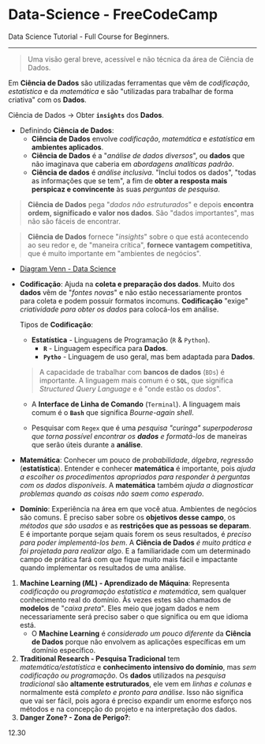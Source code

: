 # Data-Science - FreeCodeCamp

Data Science Tutorial - Full Course for Beginners.

---

> Uma visão geral breve, acessível e não técnica da área de Ciência de Dados.

Em **Ciência de Dados** são utilizadas ferramentas que vêm de _codificação_, _estatística_ e da _matemática_ e são "utilizadas para trabalhar de forma criativa" com os **Dados**.

Ciência de Dados -> Obter **``insights``** dos **Dados**.

- Definindo **Ciência de Dados**:
    - **Ciência de Dados** envolve _codificação_, _matemática_ e _estatística_ em **ambientes aplicados**.
    - **Ciência de Dados** é a "_análise de dados diversos_", ou **dados** que não imaginava que caberia em _abordagens analíticas padrão_.
    - **Ciência de dados** é _análise inclusiva_. "Inclui todos os dados", "todas as informações que se tem", a fim de **obter a resposta mais perspicaz e convincente** às suas _perguntas de pesquisa_.

> **Ciência de Dados** pega "_dados não estruturados_" e depois **encontra ordem, significado e valor nos dados**. São "dados importantes", mas não são fáceis de encontrar.

> **Ciência de Dados** fornece "_insights_" sobre o que está acontecendo ao seu redor e, de "maneira crítica", **fornece vantagem competitiva**, que é muito importante em "ambientes de negócios".

- [Diagram Venn - Data Science](http://drewconway.com/zia/2013/3/26/the-data-science-venn-diagram)

- **Codificação**: Ajuda na **coleta e preparação dos dados**. Muito dos **dados** vêm de "_fontes novas_" e não estão necessariamente prontos para coleta e podem possuir formatos incomuns. **Codificação** "exige" _criatividade para obter os dados_ para colocá-los em análise.
    
    Tipos de **Codificação**:
    - **Estatística** - Linguagens de Programação (``R`` & ``Python``).
        - **``R``** - Linguagem específica para **Dados**.
        - **``Pytho``** - Linguagem de uso geral, mas bem adaptada para **Dados**.

    > A capacidade de trabalhar com **bancos de dados** (``BDs``) é importante. A linguagem mais comum é o **``SQL``**, que significa _Structured Query Language_ e é "onde estão os _dados_".

    - A **Interface de Linha de Comando** (``Terminal``). A linguagem mais comum é o **``Bash``** que significa _Bourne-again shell_.

    - Pesquisar com ``Regex`` que é uma _pesquisa "curinga" superpoderosa que torna possível encontrar os **dados** e formatá-los_ de maneiras que serão úteis durante a **análise**.
        
- **Matemática**: Conhecer um pouco de _probabilidade_, _álgebra_, _regressão_ (**estatística**). Entender e conhecer **matemática** é importante, pois _ajuda a escolher os procedimentos apropriados para responder à perguntas com os dados disponíveis_. A **matemática** também _ajuda a diagnosticar problemas quando as coisas não saem como esperado_.

- **Domínio**: Experiência na área em que você atua. Ambientes de negócios são comuns. É preciso saber sobre os **objetivos desse campo**, os _métodos que são usados_ e as **restrições que as pessoas se deparam**. E é importante porque sejam quais forem os seus resultados, é _preciso para poder implementá-los bem_. A **Ciência de Dados** _é muito prática e foi projetada para realizar algo_. E a familiaridade com um determinado campo de prática fará com que fique muito mais fácil e impactante quando implementar os resultados de uma análise.

1. **Machine Learning (_ML_) - Aprendizado de Máquina**: Representa _codificação_ ou _programação estatística e matemática_, sem qualquer conhecimento real do domínio. Às vezes estes são chamados de **modelos** de "_caixa preta_". Eles meio que jogam dados e nem necessariamente será preciso saber o que significa ou em que idioma está.
    - O **Machine Learning** é _considerado um pouco diferente_ da **Ciência de Dados** porque não envolvem as aplicações específicas em um domínio específico.
2. **Traditional Research - Pesquisa Tradicional** tem _matemática/estatística_ e **conhecimento intensivo do domínio**, mas _sem codificação ou programação_. Os **dados** utilizados na _pesquisa tradicional_ são **altamente estruturados**, ele vem em _linhas e colunas_ e normalmente está _completo e pronto para análise_. Isso não significa que vai ser fácil, pois agora é preciso expandir um enorme esforço nos métodos e na concepção do projeto e na interpretação dos dados. 
3. **Danger Zone? - Zona de Perigo?**:

12.30